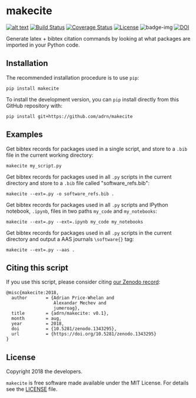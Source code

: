 # makecite
[![alt text](http://apmechev.com/img/git_repos/pylint/makecite.svg "pylint score")](https://github.com/apmechev/pylint-badge)
[![Build Status](https://travis-ci.org/adrn/makecite.svg?branch=master)](https://travis-ci.org/adrn/makecite)
[![Coverage Status](https://coveralls.io/repos/github/adrn/makecite/badge.svg?branch=master)](https://coveralls.io/github/adrn/makecite?branch=master)
[![License](http://img.shields.io/badge/license-MIT-blue.svg?style=flat)](https://github.com/adrn/makecite/blob/master/LICENSE)
![badge-img](https://img.shields.io/badge/Made%20at-%23AstroHackWeek-8063d5.svg?style=flat)
[![DOI](https://zenodo.org/badge/143292502.svg)](https://zenodo.org/badge/latestdoi/143292502)


Generate latex + bibtex citation commands by looking at what packages are imported in your Python code.


## Installation

The recommended installation procedure is to use `pip`:

```
pip install makecite
```

To install the development version, you can `pip` install directly from this
GitHub repository with:

```
pip install git+https://github.com/adrn/makecite
```


## Examples

Get bibtex records for packages used in a single script, and store to a `.bib` file in the current working directory:

```
makecite my_script.py
```

Get bibtex records for packages used in all `.py` scripts in the current directory and store to a `.bib` file called "software_refs.bib":

```
makecite --ext=.py -o software_refs.bib .
```

Get bibtex records for packages used in all `.py` scripts and IPython notebook, `.ipynb`, files in two paths `my_code` and `my_notebooks`:

```
makecite --ext=.py --ext=.ipynb my_code my_notebooks
```

Get bibtex records for packages used in all `.py` scripts in the current directory and output a AAS journals `\software{}` tag:

```
makecite --ext=.py --aas .
```

## Citing this script

If you use this script, please consider citing [our Zenodo
record](https://zenodo.org/badge/latestdoi/143292502):

```
@misc{makecite:2018,
  author       = {Adrian Price-Whelan and
                  Alexandar Mechev and
                  jumeroag},
  title        = {adrn/makecite: v0.1},
  month        = aug,
  year         = 2018,
  doi          = {10.5281/zenodo.1343295},
  url          = {https://doi.org/10.5281/zenodo.1343295}
}
```


## License

Copyright 2018 the developers.

`makecite` is free software made available under the MIT License. For details
see the [LICENSE](https://github.com/adrn/makecite/blob/master/LICENSE) file.
